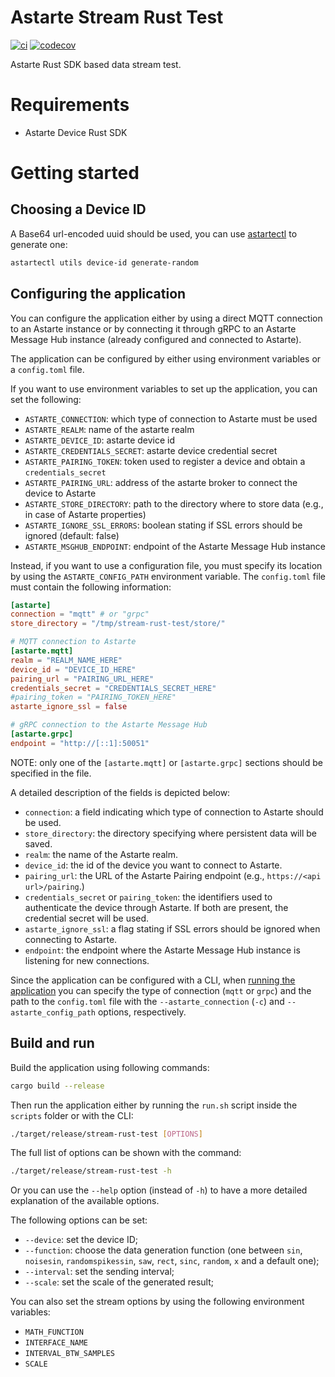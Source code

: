 <!--
Copyright 2024 SECO Mind Srl

SPDX-License-Identifier: Apache-2.0
-->

# Astarte Stream Rust Test

[![ci](https://github.com/astarte-platform/stream-rust-test/actions/workflows/ci.yaml/badge.svg)](https://github.com/astarte-platform/stream-rust-test/actions/workflows/ci.yaml)
[![codecov](https://codecov.io/gh/astarte-platform/stream-rust-test/graph/badge.svg?token=wW2Hsm5edX)](https://codecov.io/gh/astarte-platform/stream-rust-test)

Astarte Rust SDK based data stream test.

Requirements
============

* Astarte Device Rust SDK

Getting started
===============

## Choosing a Device ID

A Base64 url-encoded uuid should be used, you can use [astartectl](https://github.com/astarte-platform/astartectl#installation) to generate one:

```bash
astartectl utils device-id generate-random
```

## Configuring the application

You can configure the application either by using a direct MQTT connection to an Astarte instance or by connecting it
through gRPC to an Astarte Message Hub instance (already configured and connected to Astarte).

The application can be configured by either using environment variables or a `config.toml` file.

If you want to use environment variables to set up the application, you can set the following:
- `ASTARTE_CONNECTION`: which type of connection to Astarte must be used
- `ASTARTE_REALM`: name of the astarte realm
- `ASTARTE_DEVICE_ID`: astarte device id
- `ASTARTE_CREDENTIALS_SECRET`: astarte device credential secret
- `ASTARTE_PAIRING_TOKEN`: token used to register a device and obtain a `credentials_secret`
- `ASTARTE_PAIRING_URL`: address of the astarte broker to connect the device to Astarte
- `ASTARTE_STORE_DIRECTORY`: path to the directory where to store data (e.g., in case of Astarte properties)
- `ASTARTE_IGNORE_SSL_ERRORS`: boolean stating if SSL errors should be ignored (default: false)
- `ASTARTE_MSGHUB_ENDPOINT`: endpoint of the Astarte Message Hub instance

Instead, if you want to use a configuration file, you must specify its location by using the `ASTARTE_CONFIG_PATH`
environment variable. The `config.toml` file must contain the following information:
```toml
[astarte]
connection = "mqtt" # or "grpc"
store_directory = "/tmp/stream-rust-test/store/"

# MQTT connection to Astarte
[astarte.mqtt]
realm = "REALM_NAME_HERE"
device_id = "DEVICE_ID_HERE"
pairing_url = "PAIRING_URL_HERE"
credentials_secret = "CREDENTIALS_SECRET_HERE"
#pairing_token = "PAIRING_TOKEN_HERE"
astarte_ignore_ssl = false

# gRPC connection to the Astarte Message Hub
[astarte.grpc]
endpoint = "http://[::1]:50051"
```

NOTE: only one of the `[astarte.mqtt]` or `[astarte.grpc]` sections should be specified in the file.

A detailed description of the fields is depicted below:
- `connection`: a field indicating which type of connection to Astarte should be used.
- `store_directory`: the directory specifying where persistent data will be saved.
- `realm`: the name of the Astarte realm.
- `device_id`: the id of the device you want to connect to Astarte.
- `pairing_url`: the URL of the Astarte Pairing endpoint (e.g., `https://<api url>/pairing`.)
- `credentials_secret` or `pairing_token`: the identifiers used to authenticate the device through Astarte. If both are
  present, the credential secret will be used.
- `astarte_ignore_ssl`: a flag stating if SSL errors should be ignored when connecting to Astarte.
- `endpoint`: the endpoint where the Astarte Message Hub instance is listening for new connections.

Since the application can be configured with a CLI, when [running the application](#build-and-run) you can specify the
type of connection (`mqtt` or `grpc`) and the path to the `config.toml` file with the `--astarte_connection` (`-c`) and
`--astarte_config_path` options, respectively.

## Build and run

Build the application using following commands:
```sh
cargo build --release
```

Then run the application either by running the `run.sh` script inside the `scripts` folder or with the CLI:
```sh
./target/release/stream-rust-test [OPTIONS]
```

The full list of options can be shown with the command:
```sh
./target/release/stream-rust-test -h
```

Or you can use the `--help` option (instead of `-h`) to have a more detailed explanation of the available options.

The following options can be set:
- `--device`: set the device ID;
- `--function`: choose the data generation function (one between `sin`, `noisesin`, `randomspikessin`, `saw`,
  `rect`, `sinc`, `random`, `x` and a default one);
- `--interval`: set the sending interval;
- `--scale`: set the scale of the generated result;

You can also set the stream options by using the following environment variables:
- `MATH_FUNCTION`
- `INTERFACE_NAME`
- `INTERVAL_BTW_SAMPLES`
- `SCALE`

